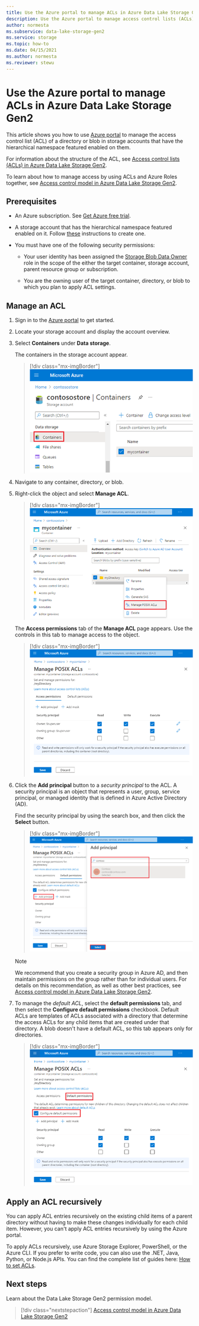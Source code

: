 ```yaml
---
title: Use the Azure portal to manage ACLs in Azure Data Lake Storage Gen2
description: Use the Azure portal to manage access control lists (ACLs) in storage accounts that has hierarchical namespace (HNS) enabled.
author: normesta
ms.subservice: data-lake-storage-gen2
ms.service: storage
ms.topic: how-to
ms.date: 04/15/2021
ms.author: normesta
ms.reviewer: stewu
---
```


# Use the Azure portal to manage ACLs in Azure Data Lake Storage Gen2

This article shows you how to use [Azure portal](https://ms.portal.azure.com/) to manage the access control list (ACL) of a directory or blob in storage accounts that have the hierarchical namespace featured enabled on them. 

For information about the structure of the ACL, see [Access control lists (ACLs) in Azure Data Lake Storage Gen2](data-lake-storage-access-control.md).

To learn about how to manage access by using ACLs and Azure Roles together, see [Access control model in Azure Data Lake Storage Gen2](data-lake-storage-access-control-model.md).

## Prerequisites

- An Azure subscription. See [Get Azure free trial](https://azure.microsoft.com/pricing/free-trial/).

- A storage account that has the hierarchical namespace featured enabled on it. Follow [these](create-data-lake-storage-account.md) instructions to create one.

- You must have one of the following security permissions:

  - Your user identity has been assigned the [Storage Blob Data Owner](../../role-based-access-control/built-in-roles.md#storage-blob-data-owner) role in the scope of the either the target container, storage account, parent resource group or subscription.  

  - You are the owning user of the target container, directory, or blob to which you plan to apply ACL settings. 
  
## Manage an ACL

1. Sign in to the [Azure portal](https://portal.azure.com/) to get started.

2. Locate your storage account and display the account overview.

3. Select **Containers** under **Data storage**.
   
   The containers in the storage account appear. 

   > [!div class="mx-imgBorder"]
   > ![location of storage account containers in the Azure portal](./media/data-lake-storage-acl-azure-portal/find-containers-in-azure-portal.png)

5. Navigate to any container, directory, or blob.

6. Right-click the object and select **Manage ACL**.

   > [!div class="mx-imgBorder"]
   > ![context menu for managing an acl](./media/data-lake-storage-acl-azure-portal/manage-acl-menu-item.png)

   The **Access permissions** tab of the **Manage ACL** page appears. Use the controls in this tab to manage access to the object. 

   > [!div class="mx-imgBorder"]
   > ![access ACL tab of the Manage ACL page](./media/data-lake-storage-acl-azure-portal/access-acl-page.png)

7. Click the **Add principal** button to a *security principal* to the ACL. A security principal is an object that represents a user, group, service principal, or managed identity that is defined in Azure Active Directory (AD). 

   Find the security principal by using the search box, and then click the **Select** button. 

   > [!div class="mx-imgBorder"]
   > ![Add a security principal to the ACL](./media/data-lake-storage-acl-azure-portal/get-security-principal.png)

   > [!NOTE]
   > We recommend that you create a security group in Azure AD, and then maintain permissions on the group rather than for individual users. For details on this recommendation, as well as other best practices, see [Access control model in Azure Data Lake Storage Gen2](data-lake-storage-explorer-acl.md).

8. To manage the *default ACL*, select the **default permissions** tab, and then select the **Configure default permissions** checkbook. Default ACLs are templates of ACLs associated with a directory that determine the access ACLs for any child items that are created under that directory. A blob doesn't have a default ACL, so this tab appears only for directories. 

   > [!div class="mx-imgBorder"]
   > ![default ACL tab of the Manage ACL page](./media/data-lake-storage-acl-azure-portal/default-acl-page.png)

## Apply an ACL recursively

You can apply ACL entries recursively on the existing child items of a parent directory without having to make these changes individually for each child item. However, you can't apply ACL entries recursively by using the Azure portal. 

To apply ACLs recursively, use Azure Storage Explorer, PowerShell, or the Azure CLI. If you prefer to write code, you can also use the .NET, Java, Python, or Node.js APIs. You can find the complete list of guides here: [How to set ACLs](data-lake-storage-access-control.md#how-to-set-acls). 

## Next steps

Learn about the Data Lake Storage Gen2 permission model.

> [!div class="nextstepaction"]
> [Access control model in Azure Data Lake Storage Gen2](./data-lake-storage-access-control-model.md)